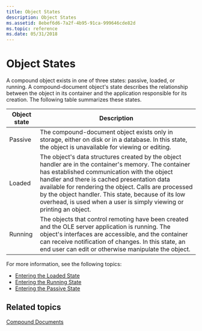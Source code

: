```yaml
---
title: Object States
description: Object States
ms.assetid: 8ebef6d6-7a2f-4b95-91ca-999646cde82d
ms.topic: reference
ms.date: 05/31/2018
---
```


# Object States

A compound object exists in one of three states: passive, loaded, or running. A compound-document object's state describes the relationship between the object in its container and the application responsible for its creation. The following table summarizes these states.



| Object state       | Description                                                                                                                                                                                                                                                                                                                                                                                         |
|--------------------|-----------------------------------------------------------------------------------------------------------------------------------------------------------------------------------------------------------------------------------------------------------------------------------------------------------------------------------------------------------------------------------------------------|
| Passive<br/> | The compound-document object exists only in storage, either on disk or in a database. In this state, the object is unavailable for viewing or editing.<br/>                                                                                                                                                                                                                                   |
| Loaded<br/>  | The object's data structures created by the object handler are in the container's memory. The container has established communication with the object handler and there is cached presentation data available for rendering the object. Calls are processed by the object handler. This state, because of its low overhead, is used when a user is simply viewing or printing an object.<br/> |
| Running<br/> | The objects that control remoting have been created and the OLE server application is running. The object's interfaces are accessible, and the container can receive notification of changes. In this state, an end user can edit or otherwise manipulate the object.<br/>                                                                                                                    |



 

For more information, see the following topics:

-   [Entering the Loaded State](entering-the-loaded-state.md)
-   [Entering the Running State](entering-the-running-state.md)
-   [Entering the Passive State](entering-the-passive-state.md)

## Related topics

<dl> <dt>

[Compound Documents](compound-documents.md)
</dt> </dl>

 

 





